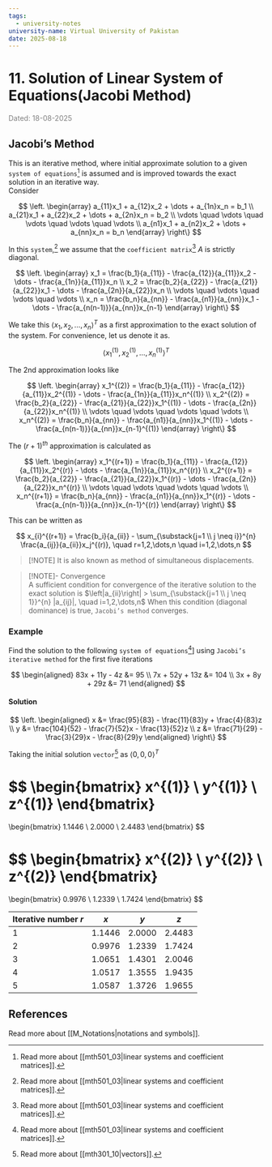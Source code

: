 ```yaml
---
tags:
  - university-notes
university-name: Virtual University of Pakistan
date: 2025-08-18
---
```


# 11. Solution of Linear System of Equations(Jacobi Method)

<span style="color: gray;">Dated: 18-08-2025</span>

## Jacobi’s Method

This is an iterative method, where initial approximate solution to a given `system of equations`[^1] is assumed and is improved towards the exact solution in an iterative way.  
Consider

$$
\left.
\begin{array}
	a_{11}x_1 + a_{12}x_2 + \dots + a_{1n}x_n = b_1 \\
	a_{21}x_1 + a_{22}x_2 + \dots + a_{2n}x_n = b_2 \\
	\vdots \quad \vdots \quad \vdots \quad \vdots \quad \vdots \\
	a_{n1}x_1 + a_{n2}x_2 + \dots + a_{nn}x_n = b_n
\end{array}
\right\}
$$

In this `system`,[^1] we assume that the `coefficient matrix`[^1] $A$ is strictly diagonal.

$$
\left.
\begin{array}
	x_1 = \frac{b_1}{a_{11}} - \frac{a_{12}}{a_{11}}x_2 - \dots - \frac{a_{1n}}{a_{11}}x_n \\
	x_2 = \frac{b_2}{a_{22}} - \frac{a_{21}}{a_{22}}x_1 - \dots - \frac{a_{2n}}{a_{22}}x_n \\
	\vdots \quad \vdots \quad \vdots \quad \vdots \\
	x_n = \frac{b_n}{a_{nn}} - \frac{a_{n1}}{a_{nn}}x_1 - \dots - \frac{a_{n(n-1)}}{a_{nn}}x_{n-1}
\end{array}
\right\}
$$

We take this $\langle x_1, x_2, \ldots, x_n\rangle^T$ as a first approximation to the exact solution of the system. For convenience, let us denote it as.  

$$\langle x_1^{(1)}, x_2^{(1)}, \ldots, x_n^{(1)}\rangle^T$$

The 2nd approximation looks like

$$
\left.
\begin{array}
	x_1^{(2)} = \frac{b_1}{a_{11}} - \frac{a_{12}}{a_{11}}x_2^{(1)} - \dots - \frac{a_{1n}}{a_{11}}x_n^{(1)} \\
	x_2^{(2)} = \frac{b_2}{a_{22}} - \frac{a_{21}}{a_{22}}x_1^{(1)} - \dots - \frac{a_{2n}}{a_{22}}x_n^{(1)} \\
	\vdots \quad \vdots \quad \vdots \quad \vdots \\
	x_n^{(2)} = \frac{b_n}{a_{nn}} - \frac{a_{n1}}{a_{nn}}x_1^{(1)} - \dots - \frac{a_{n(n-1)}}{a_{nn}}x_{n-1}^{(1)}
\end{array}
\right\}
$$

The $(r + 1)^{th}$ approximation is calculated as

$$
\left.
\begin{array}
	x_1^{(r+1)} = \frac{b_1}{a_{11}} - \frac{a_{12}}{a_{11}}x_2^{(r)} - \dots - \frac{a_{1n}}{a_{11}}x_n^{(r)} \\
	x_2^{(r+1)} = \frac{b_2}{a_{22}} - \frac{a_{21}}{a_{22}}x_1^{(r)} - \dots - \frac{a_{2n}}{a_{22}}x_n^{(r)} \\
	\vdots \quad \vdots \quad \vdots \quad \vdots \\
	x_n^{(r+1)} = \frac{b_n}{a_{nn}} - \frac{a_{n1}}{a_{nn}}x_1^{(r)} - \dots - \frac{a_{n(n-1)}}{a_{nn}}x_{n-1}^{(r)}
\end{array}
\right\}
$$

This can be written as  

$$
x_{i}^{(r+1)} = \frac{b_i}{a_{ii}} - \sum_{\substack{j=1 \\ j \neq i}}^{n} \frac{a_{ij}}{a_{ii}}x_j^{(r)}, \quad r=1,2,\dots,n \quad i=1,2,\dots,n
$$

> [!NOTE] It is also known as method of simultaneous displacements.

> [!NOTE]- Convergence  
> A sufficient condition for convergence of the iterative solution to the exact solution is $\left|a_{ii}\right| > \sum_{\substack{j=1 \\ j \neq 1}}^{n} |a_{ij}|, \quad i=1,2,\dots,n$ When this condition (diagonal dominance) is true, `Jacobi’s method` converges.

### Example

Find the solution to the following `system of equations`[^1]] using `Jacobi’s iterative method` for the first five iterations

$$
\begin{aligned}
	83x + 11y - 4z &= 95 \\
	7x + 52y + 13z &= 104 \\
	3x + 8y + 29z &= 71
\end{aligned}
$$

#### Solution

$$
\left.
\begin{aligned}
	x &= \frac{95}{83} - \frac{11}{83}y + \frac{4}{83}z \\
	y &= \frac{104}{52} - \frac{7}{52}x - \frac{13}{52}z \\
	z &= \frac{71}{29} - \frac{3}{29}x - \frac{8}{29}y
\end{aligned}
\right\}
$$

Taking the initial solution `vector`[^2] as $\langle 0, 0, 0\rangle^T$  

$$
\begin{bmatrix}
	x^{(1)} \\
	y^{(1)} \\
	z^{(1)}
\end{bmatrix}
=
\begin{bmatrix}
	1.1446 \\
	2.0000 \\
	2.4483
\end{bmatrix}
$$

$$
\begin{bmatrix}
	x^{(2)} \\
	y^{(2)} \\
	z^{(2)}
\end{bmatrix}
=
\begin{bmatrix}
	0.9976 \\
	1.2339 \\
	1.7424
\end{bmatrix}
$$

| Iterative number $r$ | $x$      | $y$      | $z$      |
| -------------------- | -------- | -------- | -------- |
| $1$                  | $1.1446$ | $2.0000$ | $2.4483$ |
| $2$                  | $0.9976$ | $1.2339$ | $1.7424$ |
| $3$                  | $1.0651$ | $1.4301$ | $2.0046$ |
| $4$                  | $1.0517$ | $1.3555$ | $1.9435$ |
| $5$                  | $1.0587$ | $1.3726$ | $1.9655$ |

## References

Read more about [[M_Notations|notations and symbols]].

[^1]: Read more about [[mth501_03|linear systems and coefficient matrices]].
[^2]: Read more about [[mth301_10|vectors]].